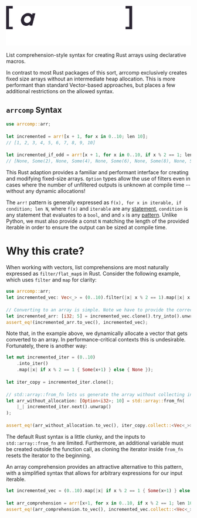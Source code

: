 <img src="src/ims/arrcomp_anim.svg" width="600">

List comprehension-style syntax for creating Rust arrays using declarative macros.

In contrast to most Rust packages of this sort, arrcomp exclusively creates fixed size
arrays without an intermediate heap allocation. This is more performant than standard
Vector-based approaches, but places a few additional restrictions on the allowed syntax.

`arrcomp` Syntax
----------------

```rust
use arrcomp::arr;

let incremented = arr![x + 1, for x in 0..10; len 10];
// [1, 2, 3, 4, 5, 6, 7, 8, 9, 10]

let incremented_if_odd = arr![x + 1, for x in 0..10, if x % 2 == 1; len 10];
// [None, Some(2), None, Some(4), None, Some(6), None, Some(8), None, Some(10)]
```

This Rust adaption provides a familiar and performant interface for creating and
modifying fixed-size arrays. `Option` types allow the use of filters even in cases where
the number of unfiltered outputs is unknown at compile time -- without any dynamic
allocations!

The `arr!` pattern is generally expressed as `f(x), for x in iterable, if condition; len N`,
where `f(x)` and `iterable` are any [statement](https://doc.rust-lang.org/reference/statements.html),
`condition` is any statement that evaluates to a `bool`, and and `x` is any [pattern](https://doc.rust-lang.org/reference/patterns.html). Unlike Python, we must also provide a const `N` matching
the length of the provided iterable in order to ensure the output can be sized at compile time.

Why this crate?
===============

When working with vectors, list comprehensions are most naturally expressed as
`filter/flat_map`s in Rust. Consider the following example, which uses `filter` and
`map` for clarity:

```rust
use arrcomp::arr;
let incremented_vec: Vec<_> = (0..10).filter(|x| x % 2 == 1).map(|x| x + 1).collect();

// Converting to an array is simple. Note we have to provide the correct array length
let incremented_arr: [i32; 5] = incremented_vec.clone().try_into().unwrap();
assert_eq!(incremented_arr.to_vec(), incremented_vec);
```

Note that, in the example above, we dynamically allocate a vector that gets converted to
an array. In performance-critical contexts this is undesirable. Fortunately, there is
another way:

```rust
let mut incremented_iter = (0..10)
    .into_iter()
    .map(|x| if x % 2 == 1 { Some(x+1) } else { None });

let iter_copy = incremented_iter.clone();

// std::array::from_fn lets us generate the array without collecting into a vector
let arr_without_allocation: [Option<i32>; 10] = std::array::from_fn(
    |_| incremented_iter.next().unwrap()
);

assert_eq!(arr_without_allocation.to_vec(), iter_copy.collect::<Vec<_>>());
```

The default Rust syntax is a little clunky, and the inputs to `std::array::from_fn` are
limited. Furthermore, an additional variable must be created outside the function call,
as cloning the iterator inside `from_fn` resets the iterator to the beginning.

An array comprehension provides an attractive alternative to this pattern, with a
simplified syntax that allows for arbitrary expressions for our input iterable.

```rust
let incremented_vec = (0..10).map(|x| if x % 2 == 1 { Some(x+1) } else { None });

let arr_comprehension = arr![x+1, for x in 0..10, if x % 2 == 1; len 10];
assert_eq!(arr_comprehension.to_vec(), incremented_vec.collect::<Vec<_>>());
```
